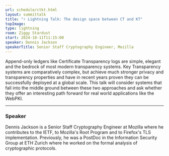 ```yaml
---
url: schedule/ctkt.html
layout: summittalk
title: "⚡ Lightning Talk: The design space between CT and KT"
topImage:
type: lightning
room: Ziggy Stardust
start: 2024-10-11T11:15:00
speaker: Dennis Jackson
speakerTitle: Senior Staff Cryptography Engineer, Mozilla
---
```


<div class="font-google font-medium">

Append-only ledgers like Certificate Transparency logs are simple, elegant and the bedrock of most modern transparency systems. Key Transparency systems are comparatively complex, but achieve much stronger privacy and transparency properties and have in recent years proven they can be successfully deployed at a global scale.
This talk will consider systems that fall into the middle ground between these two approaches and ask whether they offer an interesting path forward for real world applications like the WebPKI.

---

### Speaker

Dennis Jackson is a Senior Staff Cryptography Engineer at Mozilla where he contributes to the IETF, to Mozilla's Root Program and to Firefox's TLS implementation. Previously, he was a PostDoc in the Information Security Group at ETH Zurich where he worked on the formal analysis of cryptographic protocols.

</div>
